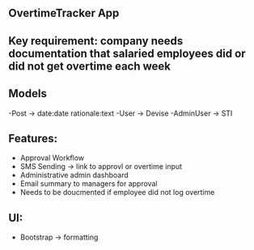 ## OvertimeTracker App

## Key requirement: company needs documentation that salaried employees did or did not get overtime each week

## Models
-Post -> date:date rationale:text
-User -> Devise
-AdminUser -> STI

## Features:
- Approval Workflow
- SMS Sending -> link to approvl or overtime input
- Administrative admin dashboard
- Email summary to managers for approval
- Needs to be doucmented if employee did not log overtime

## UI:
- Bootstrap -> formatting


